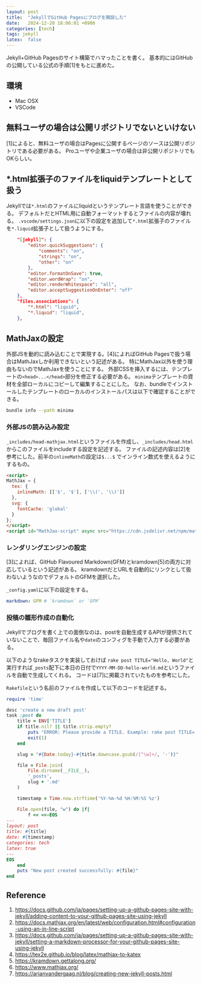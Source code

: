 ```yaml
---
layout: post
title:  "JekyllでGitHub Pagesにブログを開設した"
date:   2024-12-28 18:06:01 +0900
categories: [tech]
tags: jekyll
latex:  false
---
```


Jekyll+GitHub Pagesのサイト構築でハマったことを書く。
基本的にはGitHubの公開している公式の手順[1]をもとに進めた。

## 環境

- Mac OSX
- VSCode

## 無料ユーザの場合は公開リポジトリでないといけない

[1]によると、無料ユーザの場合はPagesに公開するページのソースは公開リポジトリである必要がある。
Proユーザや企業ユーザの場合は非公開リポジトリでもOKらしい。

## *.html拡張子のファイルをliquidテンプレートとして扱う

Jekyllでは`*.html`のファイルにliquidというテンプレート言語を使うことができる。
デフォルトだとHTML用に自動フォーマットするとファイルの内容が壊れる。
`.vscode/settings.json`に以下の設定を追加して`*.html`拡張子のファイルを`*.liquid`拡張子として扱うようにする。

```json
    "[jekyll]": {
        "editor.quickSuggestions": {
            "comments": "on",
            "strings": "on",
            "other": "on"
        },
        "editor.formatOnSave": true,
        "editor.wordWrap": "on",
        "editor.renderWhitespace": "all",
        "editor.acceptSuggestionOnEnter": "off"
    },
    "files.associations": {
        "*.html": "liquid",
        "*.liquid": "liquid",
    },
```

## MathJaxの設定

外部JSを動的に読み込むことで実現する。[4]によればGitHub Pagesで扱う場合はMathJaxしか利用できないという記述がある。
特にMathJax以外を使う理由もないのでMathJaxを使うことにする。
外部CSSを挿入するには、テンプレートの`<head>...</head>`部分を修正する必要がある。
`minima`テンプレートの資材を全部ローカルにコピーして編集することにした。
なお、bundleでインストールしたテンプレートのローカルのインストールパスは以下で確認することができる。

```bash
bundle info --path minima
```

### 外部JSの読み込み設定

`_includes/head-mathjax.html`というファイルを作成し、`_includes/head.html`からこのファイルをincludeする設定を記述する。
ファイルの記述内容は[2]を参考にした。前半の`inlineMath`の設定は`$...$` でインライン数式を使えるようにするもの。

```html
<script>
MathJax = {
  tex: {
    inlineMath: [['$', '$'], ['\\(', '\\)']]
  },
  svg: {
    fontCache: 'global'
  }
};
</script>
<script id="MathJax-script" async src="https://cdn.jsdelivr.net/npm/mathjax@3/es5/tex-mml-chtml.js"></script>
```

### レンダリングエンジンの設定

[3]によれば、GitHub Flavoured Markdown(GFM)とkramdown[5]の両方に対応しているという記述がある。
kramdownだとURLを自動的にリンクとして扱わないようなのでデフォルトのGFMを選択した。

`_config.yaml`に以下の設定をする。

```yaml
markdown: GFM # `kramdown` or `GFM`
```

### 投稿の雛形作成の自動化

Jekyllでブログを書く上での面倒なのは、postを自動生成するAPIが提供されていないことで、毎回ファイル名や`date`のコンフィグを手動で入力する必要がある。

以下のようなrakeタスクを実装しておけば `rake post TITLE="Hello, World"`と実行すれば`_posts`配下に本日の日付で`YYYY-MM-DD-hello-world.md`というファイルを自動で生成してくれる。
コードは[7]に掲載されていたものを参考にした。

`Rakefile`という名前のファイルを作成して以下のコードを記述する。

```ruby
require 'time'

desc 'create a new draft post'
task :post do
    title = ENV['TITLE']
    if title.nil? || title.strip.empty?
        puts "ERROR: Please provide a TITLE. Example: rake post TITLE='My Post Title'"
        exit(1)
    end

    slug = "#{Date.today}-#{title.downcase.gsub(/[^\w]+/, '-')}"

    file = File.join(
        File.dirname(__FILE__),
        '_posts',
        slug + '.md'
    )

    timestamp = Time.now.strftime('%Y-%m-%d %H:%M:%S %z')

    File.open(file, "w") do |f|
        f << <<-EOS
---
layout: post
title: #{title}
date: #{timestamp}
categories: tech
latex: true
---
EOS
    end
    puts "New post created successfully: #{file}"
end
```

## Reference

1. https://docs.github.com/ja/pages/setting-up-a-github-pages-site-with-jekyll/adding-content-to-your-github-pages-site-using-jekyll
2. https://docs.mathjax.org/en/latest/web/configuration.html#configuration-using-an-in-line-script
3. https://docs.github.com/ja/pages/setting-up-a-github-pages-site-with-jekyll/setting-a-markdown-processor-for-your-github-pages-site-using-jekyll
4. https://tex2e.github.io/blog/latex/mathjax-to-katex
5. https://kramdown.gettalong.org/
6. https://www.mathjax.org/
7. https://arjanvandergaag.nl/blog/creating-new-jekyll-posts.html